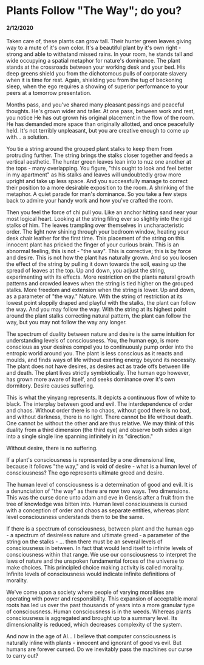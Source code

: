 # Plants Follow "The Way"; do you?
#### 2/12/2020

Taken care of, these plants can grow tall. Their hunter green leaves giving way to a mute of it's own color. It's a beautiful plant by it's own right - strong and able to withstand missed rains. In your room, he stands tall and wide occupying a spatial metaphor for nature's dominance. The plant stands at the crossroads between your working desk and your bed. His deep greens shield you from the dichotomous pulls of corporate slavery when it is time for rest. Again, shielding you from the tug of beckoning sleep, when the ego requires a showing of superior performance to your peers at a tomorrow presentation.

Months pass, and you've shared many pleasant passings and peaceful thoughts. He's grown wider and taller. At one pass, between work and rest, you notice He has out grown his original placement in the flow of the room. He has demanded more space than originally allotted, and once peacefully held. It's not terribly unpleasant, but you are creative enough to come up with... a solution.

You tie a string around the grouped plant stalks to keep them from protruding further. The string brings the stalks closer together and feeds a vertical aesthetic. The hunter green leaves lean into to nuz one another at the tops - many overlapping. You figure, "this ought to look and feel better in my apartment" as his stalks and leaves will undoubtedly grow more upright and take up less space.
And you successfully manage to correct their position to a more desirable exposition to the room. A shrinking of the metaphor. A quiet parade for man's dominance. So you take a few steps back to admire your handy work and how you've crafted the room.

Then you feel the force of chi pull you. Like an anchor hitting sand near your most logical heart. Looking at the string filing ever so slightly into the rigid stalks of him. The leaves trampling over themselves in uncharacteristic order. The light now shining through your bedroom window, heating your desk chair leather for the first time. This placement of the string on this innocent plant has pricked the finger of your curious brain. This is an abnormal feeling, this is not - "the way". This is corrective; this is by force and desire. This is not how the plant has naturally grown. And so you loosen the effect of the string by pulling it down towards the soil, easing up the spread of leaves at the top. Up and down, you adjust the string, experimenting with its effects. More restriction on the plants natural growth patterns and crowded leaves when the string is tied higher on the grouped stalks. More freedom and extension when the string is lower. Up and down, as a parameter of "the way." Nature. With the string of restriction at its lowest point sloppily draped and playful with the stalks, the plant can follow the way. And you may follow the way. With the string at its highest point around the plant stalks correcting natural pattern, the plant can follow the way, but you may not follow the way any longer.  

The spectrum of duality between nature and desire is the same intuition for understanding levels of consciousness. You, the human ego, is more conscious as your desires compel you to continuously pump order into the entropic world around you. The plant is less conscious as it reacts and moulds, and finds ways of life without exerting energy beyond its necessity. The plant does not have desires, as desires act as trade offs between life and death. The plant lives strictly symbiotically. The human ego however, has grown more aware of itself, and seeks dominance over it's own dormitory. Desire causes suffering. 

This is what the yinyang represents. It depicts a continuous flow of white to black. The interplay between good and evil. The interdependence of order and chaos. Without order there is no chaos, without good there is no bad, and without darkness, there is no light. There cannot be life without death. One cannot be without the other and are thus relative. We may think of this duality from a third dimension (the third eye) and observe both sides align into a single single line spanning infinitely in its "direction."

Without desire, there is no suffering. 

If a plant's consciousness is represented by a one dimensional line, because it follows "the way," and is void of desire - what is a human level of consciousness? The ego represents ultimate greed and desire. 

The human level of consciousness is a determination of good and evil. It is a denunciation of "the way" as there are now two ways. Two dimensions.  This was the curse done unto adam and eve in Gensis after a fruit from the tree of knowledge was bitten into. Human level consciousness is cursed with a conception of order and chaos as separate entities, whereas plant level consciousness understands them to be the same.

If there is a spectrum of consciousness, between plant and the human ego - a spectrum of desireless nature and ultimate greed ‐ a parameter of the string on the stalks - ... then there must be an several levels of consciousness in between. In fact that would lend itself to infinite levels of consciousness within that range. We use our consciousness to interpret the laws of nature and the unspoken fundamental forces of the universe to make choices. This principled choice making activity is called morality. Infinite levels of consciousness would indicate infinite definitions of morality. 

We've come upon a society where people of varying moralities are operating with power and responsibility. This expansion of acceptable moral roots has led us over the past thousands of years into a more granular type of consciousness. Human consciousness is in the weeds. Whereas plants consciousness is aggregated and brought up to a summary level. Its dimensionality is reduced, which decreases complexity of the system.

And now in the age of AI...
I believe that computer consciousness is naturally inline with plants - innocent and ignorant of good vs evil. But humans are forever cursed. Do we inevitably pass the machines our curse to carry out?
